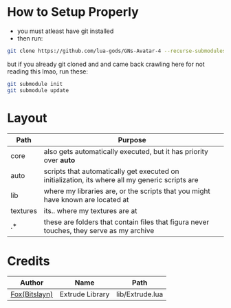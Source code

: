 # How to Setup Properly

- you must atleast have git installed
- then run:

```bash
git clone https://github.com/lua-gods/GNs-Avatar-4 --recurse-submodules
```

but if you already git cloned and and came back crawling here for not reading this lmao, run these:

```bash
git submodule init
git submodule update
```

# Layout

| Path     | Purpose                                                                                         |
| -------- | ----------------------------------------------------------------------------------------------- |
| core     | also gets automatically executed, but it has priority over **auto**                             |
| auto     | scripts that automatically get executed on initialization, its where all my generic scripts are |
| lib      | where my libraries are, or the scripts that you might have known are located at                 |
| textures | its.. where my textures are at                                                                  |
| .\*      | these are folders that contain files that figura never touches, they serve as my archive        |

# Credits

| Author                                        | Name            | Path            |
| --------------------------------------------- | --------------- | --------------- |
| [Fox(Bitslayn)](https://github.com/Bitslayn/) | Extrude Library | lib/Extrude.lua |